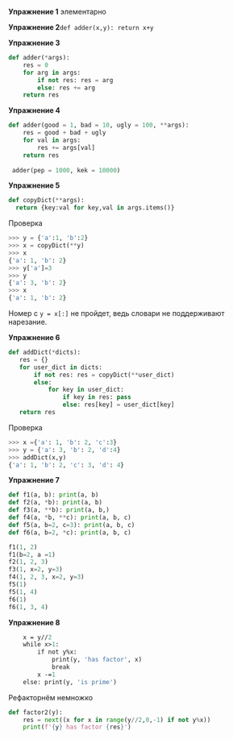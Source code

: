 **Упражнение 1** 
 элементарно

**Упражнение 2**`def adder(x,y): return x+y`

**Упражнение 3**
```python
def adder(*args):
    res = 0
    for arg in args:
        if not res: res = arg
        else: res += arg
    return res
```
**Упражнение 4**
```python
def adder(good = 1, bad = 10, ugly = 100, **args):
    res = good + bad + ugly
    for val in args:
        res += args[val]
    return res
 
 adder(pep = 1000, kek = 10000)
 ```
 **Упражнение 5**
  ```python
 def copyDict(**args):
    return {key:val for key,val in args.items()}    
  ```
Проверка
  ```python
>>> y = {'a':1, 'b':2}
>>> x = copyDict(**y)
>>> x
{'a': 1, 'b': 2}
>>> y['a']=3
>>> y
{'a': 3, 'b': 2}
>>> x
{'a': 1, 'b': 2}
```
 Номер с `y = x[:]` не пройдет, ведь словари не поддерживают нарезание.
 
 **Упражнение 6**
 ```python
 def addDict(*dicts):
    res = {}
    for user_dict in dicts:
        if not res: res = copyDict(**user_dict)
        else:
            for key in user_dict:
                if key in res: pass
                else: res[key] = user_dict[key]
    return res
 ```
 Проверка
```python
>>> x ={'a': 1, 'b': 2, 'c':3}
>>> y = {'a': 3, 'b': 2, 'd':4}
>>> addDict(x,y)
{'a': 1, 'b': 2, 'c': 3, 'd': 4}
```
**Упражнение 7**
```python
def f1(a, b): print(a, b)
def f2(a, *b): print(a, b)
def f3(a, **b): print(a, b,)
def f4(a, *b, **c): print(a, b, c)
def f5(a, b=2, c=3): print(a, b, c)
def f6(a, b=2, *c): print(a, b, c)

f1(1, 2)
f1(b=2, a =1)
f2(1, 2, 3)
f3(1, x=2, y=3)
f4(1, 2, 3, x=2, y=3)
f5(1)
f5(1, 4)
f6(1)
f6(1, 3, 4)
```
**Упражнение 8**
```def factor(y):
    x = y//2
    while x>1:
        if not y%x:
            print(y, 'has factor', x)
            break
        x -=1
    else: print(y, 'is prime')
```
Рефакторнём немножко
```python
def factor2(y):
    res = next((x for x in range(y//2,0,-1) if not y%x))
    print(f'{y} has factor {res}')
 ```
 
